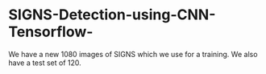 # SIGNS-Detection-using-CNN-Tensorflow-
We have a new 1080 images of SIGNS which we use for a training. We also have a test set of 120.
